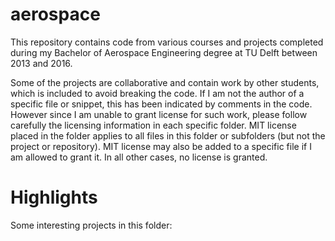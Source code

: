 # aerospace

This repository contains code from various courses and projects completed during my Bachelor of Aerospace Engineering degree at TU Delft between 2013 and 2016. 

Some of the projects are collaborative and contain work by other students, which is included to avoid breaking the code. If I am not the author of a specific file or snippet, this has been indicated by comments in the code. However since I am unable to grant license for such work, please follow carefully the licensing information in each specific folder. MIT license placed in the folder applies to all files in this folder or subfolders (but not the project or repository). MIT license may also be added to a specific file if I am allowed to grant it. In all other cases, no license is granted.

# Highlights
Some interesting projects in this folder:

